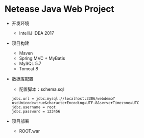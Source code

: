 # Netease Java Web Project

* 开发环境

  * IntelliJ IDEA 2017

* 项目构建

  * Maven
  * Spring MVC + MyBatis
  * MySQL 5.7
  * Tomcat 8

* 数据库配置

  * 配置脚本：schema.sql

  ```
  jdbc.url = jdbc:mysql://localhost:3306/webdemo?useUnicode=true&characterEncoding=UTF-8&serverTimezone=UTC
  jdbc.username = root
  jdbc.password = 123456
  ```

* 项目部署

  * ROOT.war

